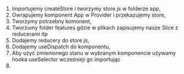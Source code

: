 1. Importujemy createStore i tworzymy store.js w folderze app,
2. Owrapujemy komponent App w Provider i przekazujemy store,
3. Tworzymy potrzebny komonent,
4. Tworzumy folder features gdzie w plikach zapisujemy nasze Slice z reducerami itp
5. Dodajemy reducery do store.js,
6. Dodajemy useDispatch do komponentu,
7. Aby użyć zmienionego stanu w wybranym komponencie używamy hooka useSelector wcześnieji go importując
8.
